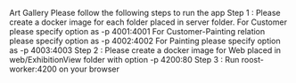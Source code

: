 Art Gallery
Please follow the following steps to run the app
Step 1 : Please create a docker image for each folder placed in server folder. 
         For Customer please specify option as -p 4001:4001
         For Customer-Painting relation please specify option as -p 4002:4002
         For Painting please specify option as -p 4003:4003 
Step 2 : Please create a docker image for Web placed in web/ExhibitionView folder with option -p 4200:80
Step 3 : Run roost-worker:4200 on your browser
